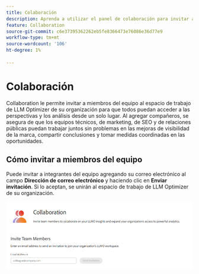 ```yaml
---
title: Colaboración
description: Aprenda a utilizar el panel de colaboración para invitar a miembros del equipo al espacio de trabajo de LLM Optimizer de su organización.
feature: Collaboration
source-git-commit: c6e37395362262eb5fe8366473e76086e36d77e9
workflow-type: tm+mt
source-wordcount: '106'
ht-degree: 1%

---
```



# Colaboración

Collaboration le permite invitar a miembros del equipo al espacio de trabajo de LLM Optimizer de su organización para que todos puedan acceder a las perspectivas y los análisis desde un solo lugar. Al agregar compañeros, se asegura de que los equipos técnicos, de marketing, de SEO y de relaciones públicas puedan trabajar juntos sin problemas en las mejoras de visibilidad de la marca, compartir conclusiones y tomar medidas coordinadas en las oportunidades.

## Cómo invitar a miembros del equipo

Puede invitar a integrantes del equipo agregando su correo electrónico al campo **Dirección de correo electrónico** y haciendo clic en **Enviar invitación**. Si lo aceptan, se unirán al espacio de trabajo de LLM Optimizer de su organización.

![Invitación de Collaboration](/help/dashboards/assets/collaboration.png)

